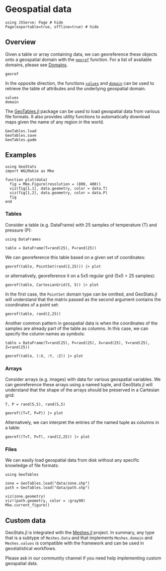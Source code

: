 # Geospatial data

```@example data
using JSServe: Page # hide
Page(exportable=true, offline=true) # hide
```

## Overview

Given a table or array containing data, we can georeference these objects
onto a geospatial domain with the [`georef`](@ref) function. For a list of
available domains, please see [Domains](domains.md).

```@docs
georef
```

In the opposite direction, the functions [`values`](@ref) and
[`domain`](@ref) can be used to retrieve the table of attributes
and the underlying geospatial domain.

```@docs
values
domain
```

The [GeoTables.jl](https://github.com/JuliaEarth/GeoTables.jl) package
can be used to load geospatial data from various file formats. It also
provides utility functions to automatically download maps given the
name of any region in the world.

```@docs
GeoTables.load
GeoTables.save
GeoTables.gadm
```

## Examples

```@example data
using GeoStats
import WGLMakie as Mke

function plot(data)
  fig = Mke.Figure(resolution = (800, 400))
  viz(fig[1,1], data.geometry, color = data.T)
  viz(fig[1,2], data.geometry, color = data.P)
  fig
end
```

### Tables

Consider a table (e.g. DataFrame) with 25 samples of temperature (T) and
pressure (P):

```@example data
using DataFrames

table = DataFrame(T=rand(25), P=rand(25))
```

We can georeference this table based on a given set of coordinates:

```@example data
georef(table, PointSet(rand(2,25))) |> plot
```

or alternatively, georeference it on a 5x5 regular grid (5x5 = 25 samples):

```@example data
georef(table, CartesianGrid(5, 5)) |> plot
```

In the first case, the `PointSet` domain type can be omitted, and GeoStats.jl
will understand that the matrix passed as the second argument contains the
coordinates of a point set:

```@example data
georef(table, rand(2,25))
```

Another common pattern in geospatial data is when the coordinates of the samples
are already part of the table as columns. In this case, we can specify the column
names as symbols:

```@example data
table = DataFrame(T=rand(25), P=rand(25), X=rand(25), Y=rand(25), Z=rand(25))

georef(table, (:X, :Y, :Z)) |> plot
```

### Arrays

Consider arrays (e.g. images) with data for various geospatial variables. We can
georeference these arrays using a named tuple, and GeoStats.jl will understand
that the shape of the arrays should be preserved in a Cartesian grid:

```@example data
T, P = rand(5,5), rand(5,5)

georef((T=T, P=P)) |> plot
```

Alternatively, we can interpret the entries of the named tuple as columns in a table:

```@example data
georef((T=T, P=T), rand(2,25)) |> plot
```

### Files

We can easily load geospatial data from disk without any specific knowledge of file formats:

```@example data
using GeoTables

zone = GeoTables.load("data/zone.shp")
path = GeoTables.load("data/path.shp")

viz(zone.geometry)
viz!(path.geometry, color = :gray90)
Mke.current_figure()
```

## Custom data

GeoStats.jl is integrated with the [Meshes.jl](https://github.com/JuliaGeometry/Meshes.jl)
project. In summary, any type that is a subtype of `Meshes.Data` and that implements
`Meshes.domain` and `Meshes.values` is compatible with the framework and can be used
in geostatistical workflows.

Please ask in our community channel if you need help implementing custom geospatial data.
